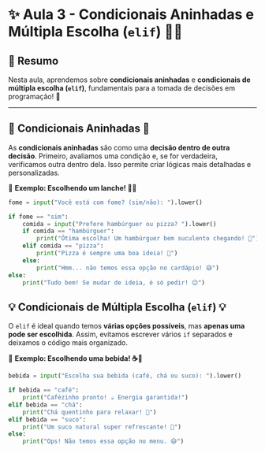 # ✨ Aula 3 - Condicionais Aninhadas e Múltipla Escolha (`elif`) 📝💡

## 📌 Resumo

Nesta aula, aprendemos sobre **condicionais aninhadas** e **condicionais de múltipla escolha (`elif`)**, fundamentais para a tomada de decisões em programação! 🎯

---

## 🎀 Condicionais Aninhadas 🎀

As **condicionais aninhadas** são como uma **decisão dentro de outra decisão**. Primeiro, avaliamos uma condição e, se for verdadeira, verificamos outra dentro dela. Isso permite criar lógicas mais detalhadas e personalizadas.  

📌 **Exemplo: Escolhendo um lanche! 🍔🍟**  

```python
fome = input("Você está com fome? (sim/não): ").lower()

if fome == "sim":
    comida = input("Prefere hambúrguer ou pizza? ").lower()
    if comida == "hambúrguer":
        print("Ótima escolha! Um hambúrguer bem suculento chegando! 🍔")
    elif comida == "pizza":
        print("Pizza é sempre uma boa ideia! 🍕")
    else:
        print("Hmm... não temos essa opção no cardápio! 😅")
else:
    print("Tudo bem! Se mudar de ideia, é só pedir! 😉")

```
## 💡 Condicionais de Múltipla Escolha (`elif`) 💡  

O `elif` é ideal quando temos **várias opções possíveis**, mas **apenas uma pode ser escolhida**. Assim, evitamos escrever vários `if` separados e deixamos o código mais organizado.  

📌 **Exemplo: Escolhendo uma bebida! ☕🥤**  

```python
bebida = input("Escolha sua bebida (café, chá ou suco): ").lower()

if bebida == "café":
    print("Cafézinho pronto! ☕ Energia garantida!")
elif bebida == "chá":
    print("Chá quentinho para relaxar! 🍵")
elif bebida == "suco":
    print("Um suco natural super refrescante! 🥤")
else:
    print("Ops! Não temos essa opção no menu. 😅")

